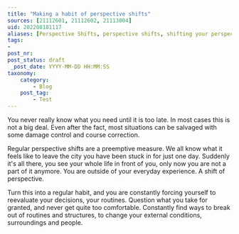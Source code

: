 ```yaml
---
title: "Making a habit of perspective shifts"
sources: [21112601, 21112602, 21113004]
uid: 202208181117
aliases: [Perspective Shifts, perspective shifts, shifting your perspective]
tags:
-
post_nr:
post_status: draft
 _post_date: YYYY-MM-DD HH:MM:SS
taxonomy:
    category:
        - Blog
    post_tag:
        - Test
---
```


You never really know what you need until it is too late. In most cases this is not a big deal. Even after the fact, most situations can be salvaged with some damage control and course correction.

Regular perspective shifts are a preemptive measure. We all know what it feels like to leave the city you have been stuck in for just one day. Suddenly it's all there, you see your whole life in front of you, only now you are not a part of it anymore. You are outside of your everyday experience. A shift of perspective.

Turn this into a regular habit, and you are constantly forcing yourself to reevaluate your decisions, your routines. Question what you take for granted, and never get quite too comfortable. Constantly find ways to break out of routines and structures, to change your external conditions, surroundings and people.